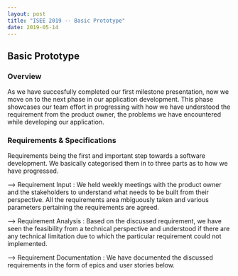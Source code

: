 ```yaml
---
layout: post
title: "ISEE 2019 -- Basic Prototype"
date: 2019-05-14
---
```


## Basic Prototype

### Overview

As we have succesfully completed our first milestone presentation, now we move on to the next phase in our application development.
This phase showcases our team effort in progressing with how we have understood the requirement from the product owner, the problems we have encountered while developing our application.

### Requirements & Specifications

Requirements being the first and important step towards a software development. We basically categorised them in to three parts as to how we have progressed.

 --> Requirement Input : We held weekly meetings with the product owner and the stakeholders to understand what needs to be built from          their perspective. All the requirements area mbiguously taken and various parameters pertaining the requirements are agreed.
 
 
 --> Requirement Analysis : Based on the discussed requirement, we have seen the feasibility from a technical perspective and understood if      there are any technical limitation due to which the particular requirement could not implemented.
 
 
 --> Requirement Documentation : We have documented the discussed requirements in the form of epics and user stories below. 
